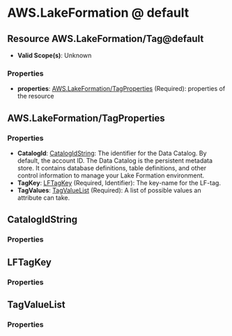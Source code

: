 # AWS.LakeFormation @ default

## Resource AWS.LakeFormation/Tag@default
* **Valid Scope(s)**: Unknown
### Properties
* **properties**: [AWS.LakeFormation/TagProperties](#awslakeformationtagproperties) (Required): properties of the resource

## AWS.LakeFormation/TagProperties
### Properties
* **CatalogId**: [CatalogIdString](#catalogidstring): The identifier for the Data Catalog. By default, the account ID. The Data Catalog is the persistent metadata store. It contains database definitions, table definitions, and other control information to manage your Lake Formation environment.
* **TagKey**: [LFTagKey](#lftagkey) (Required, Identifier): The key-name for the LF-tag.
* **TagValues**: [TagValueList](#tagvaluelist) (Required): A list of possible values an attribute can take.

## CatalogIdString
### Properties

## LFTagKey
### Properties

## TagValueList
### Properties

